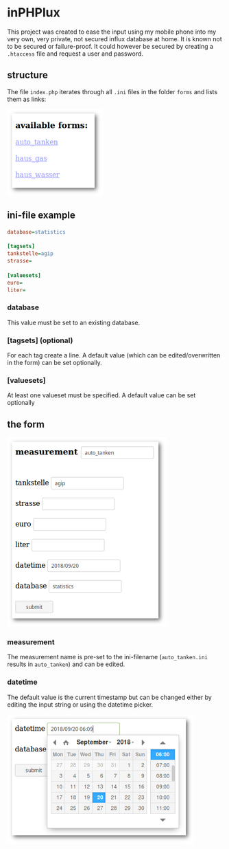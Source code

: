 # inPHPlux

This project was created to ease the input using my mobile phone into my very own, very private, not secured influx database at home. It is known not to be secured or failure-proof. It could however be secured by creating a `.htaccess` file and request a user and password.

## structure

The file `index.php` iterates through all `.ini` files in the folder `forms` and lists them as links:

<img src="https://github.com/gpunktschmitz/inPHPlux/raw/master/README.images/forms-list.png">

## ini-file example

```ini
database=statistics

[tagsets]
tankstelle=agip
strasse=

[valuesets]
euro=
liter=
```

### database

This value must be set to an existing database.

### [tagsets] (optional)

For each tag create a line. A default value (which can be edited/overwritten in the form) can be set optionally.

### [valuesets]

At least one valueset must be specified. A default value can be set optionally

## the form

<img src="https://github.com/gpunktschmitz/inPHPlux/raw/master/README.images/example-form.png">

### measurement

The measurement name is pre-set to the ini-filename (`auto_tanken.ini` results in `auto_tanken`) and can be edited.

### datetime

The default value is the current timestamp but can be changed either by editing the input string or using the datetime picker.

<img src="https://github.com/gpunktschmitz/inPHPlux/raw/master/README.images/datetime-picker.png">

